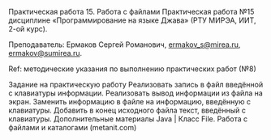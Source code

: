 Практическая работа 15. Работа с файлами
Практическая работа №15 дисциплине «Программирование на языке Джава» (РТУ МИРЭА, ИИТ, 2-ой курс).

Преподаватель: Ермаков Сергей Романович, ermakov_s@mirea.ru, ermakov@sumirea.ru.

Ref: методические указания по выполнению практических работ (№8)

Задание на практическую работу
Реализовать запись в файл введённой с клавиатуры информации.
Реализовать вывод информации из файла на экран.
Заменить информацию в файле на информацию, введённую с клавиатуры.
Добавить в конец исходного файла текст, введённый с клавиатуры.
Дополнительные материалы
Java | Класс File. Работа с файлами и каталогами (metanit.com)
